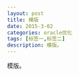 ```yaml
---
layout: post
title: 模版
date: 2015-3-02
categories: oracle优化
tags: [标签一,标签二]
description: 模版。
---
```


模版。












